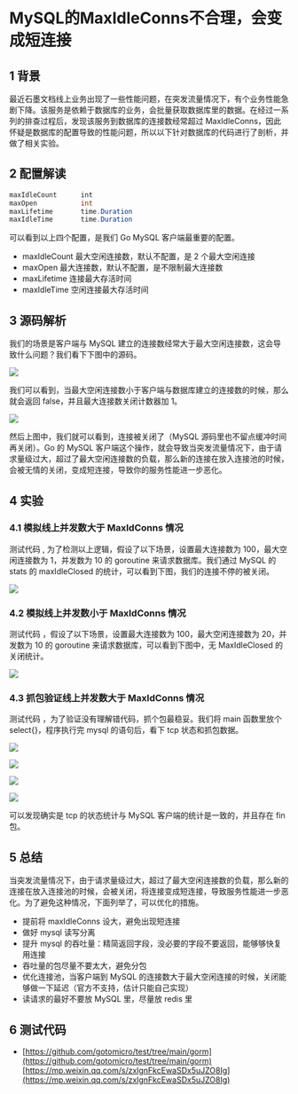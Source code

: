 # MySQL的MaxIdleConns不合理，会变成短连接
## 1 背景

最近石墨文档线上业务出现了一些性能问题，在突发流量情况下，有个业务性能急剧下降。该服务是依赖于数据库的业务，会批量获取数据库里的数据。在经过一系列的排查过程后，发现该服务到数据库的连接数经常超过 MaxIdleConns，因此怀疑是数据库的配置导致的性能问题，所以以下针对数据库的代码进行了剖析，并做了相关实验。

## 2 配置解读

```cs
maxIdleCount      int                    
maxOpen           int                    
maxLifetime       time.Duration          
maxIdleTime       time.Duration          
```

可以看到以上四个配置，是我们 Go MySQL 客户端最重要的配置。

-   maxIdleCount 最大空闲连接数，默认不配置，是 2 个最大空闲连接
-   maxOpen 最大连接数，默认不配置，是不限制最大连接数
-   maxLifetime 连接最大存活时间
-   maxIdleTime 空闲连接最大存活时间

## 3 源码解析

我们的场景是客户端与 MySQL 建立的连接数经常大于最大空闲连接数，这会导致什么问题？我们看下下图中的源码。

![](https://mmbiz.qpic.cn/mmbiz_png/vbERicIdYZbCBKol8gGV4cA6RMnetxaXCwho95VhibV5LcakyujSUoROKCsRicXYz7ibQ8JchV60p7CHHr2CpL6pBA/640?wx_fmt=png)

我们可以看到，当最大空闲连接数小于客户端与数据库建立的连接数的时候，那么就会返回 false，并且最大连接数关闭计数器加 1。

![](https://mmbiz.qpic.cn/mmbiz_png/vbERicIdYZbCBKol8gGV4cA6RMnetxaXCBNd9kFYyPjLXZLGiaGknLbqnGIh2wy2Qfhe5YbwbibACUltdVn7CBbgQ/640?wx_fmt=png)

然后上图中，我们就可以看到，连接被关闭了（MySQL 源码里也不留点缓冲时间再关闭）。Go 的 MySQL 客户端这个操作，就会导致当突发流量情况下，由于请求量级过大，超过了最大空闲连接数的负载，那么新的连接在放入连接池的时候，会被无情的关闭，变成短连接，导致你的服务性能进一步恶化。

## 4 实验

### 4.1 模拟线上并发数大于 MaxIdConns 情况

测试代码 , 为了检测以上逻辑，假设了以下场景，设置最大连接数为 100，最大空闲连接数为 1，并发数为 10 的 goroutine 来请求数据库。我们通过 MySQL 的 stats 的 maxIdleClosed 的统计，可以看到下图，我们的连接不停的被关闭。

![](https://mmbiz.qpic.cn/mmbiz_png/vbERicIdYZbCBKol8gGV4cA6RMnetxaXCakKGctxNZVIZicyp6yERGrzXB4UGib6W8cXric5WEL2ZQ6mVoTgCVt9mA/640?wx_fmt=png)

### 4.2 模拟线上并发数小于 MaxIdConns 情况

测试代码 ，假设了以下场景，设置最大连接数为 100，最大空闲连接数为 20，并发数为 10 的 goroutine 来请求数据库，可以看到下图中，无 MaxIdleClosed 的关闭统计。

![](https://mmbiz.qpic.cn/mmbiz_png/vbERicIdYZbCBKol8gGV4cA6RMnetxaXCvfDBfKWib8AezHPJobaMh4qMNLPa7JTic22v2mU2icPuD4Ksib4lzAHfOg/640?wx_fmt=png)

### 4.3 抓包验证线上并发数大于 MaxIdConns 情况

测试代码 ，为了验证没有理解错代码，抓个包最稳妥。我们将 main 函数里放个 select{}，程序执行完 mysql 的语句后，看下 tcp 状态和抓包数据。

![](https://mmbiz.qpic.cn/mmbiz_png/vbERicIdYZbCBKol8gGV4cA6RMnetxaXCL0OdBbic46nNQicJvdRMZ8P37n9gogHYf7F3sH5z0qExTpTf6Flx8K4w/640?wx_fmt=png)

![](https://mmbiz.qpic.cn/mmbiz_png/vbERicIdYZbCBKol8gGV4cA6RMnetxaXCSeVwFRymTj1ia652dHR7Rbt6mpnzmKKFyVU77SoHh8UnTv05w8XauZg/640?wx_fmt=png)

![](https://mmbiz.qpic.cn/mmbiz_png/vbERicIdYZbCBKol8gGV4cA6RMnetxaXCFdPevltWtsGiaZ931ZfBxWcichklCQx74smH3YAibwkaicCV6iblkbRzibvg/640?wx_fmt=png)

![](https://mmbiz.qpic.cn/mmbiz_png/vbERicIdYZbCBKol8gGV4cA6RMnetxaXCx6IpVDGIQicDezO3Dk46yOFsTA2XLYCHhcQiaJcBEx7ibDkpicW47Y3M0Q/640?wx_fmt=png)

可以发现确实是 tcp 的状态统计与 MySQL 客户端的统计是一致的，并且存在 fin 包。

## 5 总结

当突发流量情况下，由于请求量级过大，超过了最大空闲连接数的负载，那么新的连接在放入连接池的时候，会被关闭，将连接变成短连接，导致服务性能进一步恶化。为了避免这种情况，下面列举了，可以优化的措施。

-   提前将 maxIdleConns 设大，避免出现短连接
-   做好 mysql 读写分离
-   提升 mysql 的吞吐量：精简返回字段，没必要的字段不要返回，能够够快复用连接
-   吞吐量的包尽量不要太大，避免分包
-   优化连接池，当客户端到 MySQL 的连接数大于最大空闲连接的时候，关闭能够做一下延迟（官方不支持，估计只能自己实现）
-   读请求的最好不要放 MySQL 里，尽量放 redis 里

## 6 测试代码

-   [https://github.com/gotomicro/test/tree/main/gorm](https://github.com/gotomicro/test/tree/main/gorm) 
    [https://mp.weixin.qq.com/s/zxlgnFkcEwaSDx5uJZO8Ig](https://mp.weixin.qq.com/s/zxlgnFkcEwaSDx5uJZO8Ig)
